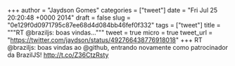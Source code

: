 
+++
author = "Jaydson Gomes"
categories = ["tweet"]
date = "Fri Jul 25 20:20:48 +0000 2014"
draft = false
slug = "0e129f0d0971795c87ee68d4d084bb46fef0f332"
tags = ["tweet"]
title = """RT @braziljs: boas vindas..."""
tweet = true
micro = true
tweet_url = "https://twitter.com/jaydson/status/492766438776918018"
+++
RT @braziljs: boas vindas ao @github, entrando novamente como patrocinador da BrazilJS! http://t.co/Z36CtzRsty

